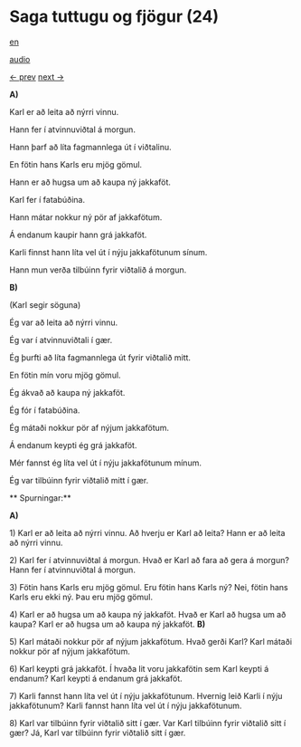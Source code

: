 # Saga tuttugu og fjögur (24)

[en](../en/story_24.md)

[audio](../audio/story_24.mp3)

[← prev](../is/story_23.md)
[next →](../is/story_25.md)

**A)**

Karl er að leita að nýrri vinnu.

Hann fer í atvinnuviðtal á morgun.

Hann þarf að líta fagmannlega út í viðtalinu.

En fötin hans Karls eru mjög gömul.

Hann er að hugsa um að kaupa ný jakkaföt.

Karl fer í fatabúðina.

Hann mátar nokkur ný pör af jakkafötum.

Á endanum kaupir hann grá jakkaföt.

Karli finnst hann líta vel út í nýju jakkafötunum sínum.

Hann mun verða tilbúinn fyrir viðtalið á morgun.

**B)**

(Karl segir söguna)

Ég var að leita að nýrri vinnu.

Ég var í atvinnuviðtali í gær.

Ég þurfti að líta fagmannlega út fyrir viðtalið mitt.

En fötin mín voru mjög gömul.

Ég ákvað að kaupa ný jakkaföt.

Ég fór í fatabúðina.

Ég mátaði nokkur pör af nýjum jakkafötum.

Á endanum keypti ég grá jakkaföt.

Mér fannst ég líta vel út í nýju jakkafötunum mínum.

Ég var tilbúinn fyrir viðtalið mitt í gær.

**
Spurningar:**

**A)**

1\) Karl er að leita að nýrri vinnu. Að hverju er Karl að leita? Hann er
að leita að nýrri vinnu.

2\) Karl fer í atvinnuviðtal á morgun. Hvað er Karl að fara að gera á
morgun? Hann fer í atvinnuviðtal á morgun.

3\) Fötin hans Karls eru mjög gömul. Eru fötin hans Karls ný? Nei, fötin
hans Karls eru ekki ný. Þau eru mjög gömul.

4\) Karl er að hugsa um að kaupa ný jakkaföt. Hvað er Karl að hugsa um
að kaupa? Karl er að hugsa um að kaupa ný jakkaföt.
**B)**

5\) Karl mátaði nokkur pör af nýjum jakkafötum. Hvað gerði Karl? Karl
mátaði nokkur pör af nýjum jakkafötum.

6\) Karl keypti grá jakkaföt. Í hvaða lit voru jakkafötin sem Karl
keypti á endanum? Karl keypti á endanum grá jakkaföt.

7\) Karli fannst hann líta vel út í nýju jakkafötunum. Hvernig leið
Karli í nýju jakkafötunum? Karli fannst hann líta vel út í nýju
jakkafötunum.

8\) Karl var tilbúinn fyrir viðtalið sitt í gær. Var Karl tilbúinn fyrir
viðtalið sitt í gær? Já, Karl var tilbúinn fyrir viðtalið sitt í gær.
